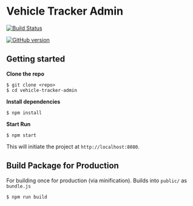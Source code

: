 # Vehicle Tracker Admin

[![Build Status](https://travis-ci.org/NearEastUniversity/vehicle-tracker-admin.svg?branch=dev)](https://travis-ci.org/NearEastUniversity/vehicle-tracker-admin)

[![GitHub version](https://badge.fury.io/gh/NearEastUniversity%2Fvehicle-tracker-admin.svg)](https://badge.fury.io/gh/NearEastUniversity%2Fvehicle-tracker-admin)


## Getting started

**Clone the repo**

```
$ git clone <repo>
$ cd vehicle-tracker-admin
```

**Install dependencies**

```
$ npm install
```

**Start Run**

```
$ npm start
```
This will initiate the project at `http://localhost:8080`.

## Build Package for Production

For building once for production (via minification).
Builds into `public/` as `bundle.js`

```
$ npm run build
```
